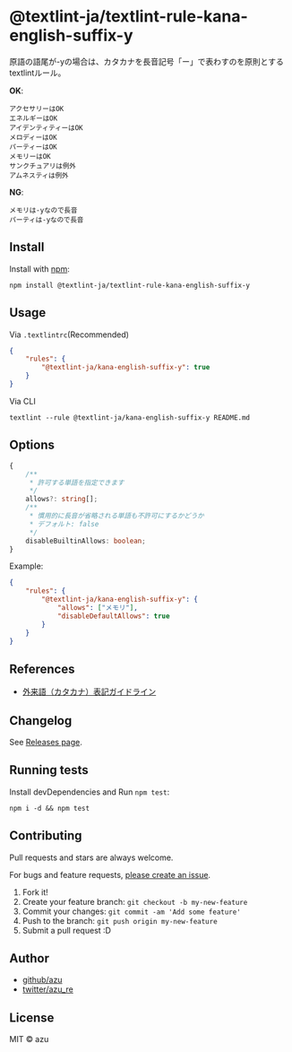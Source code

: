 # @textlint-ja/textlint-rule-kana-english-suffix-y

原語の語尾が-yの場合は、カタカナを長音記号「ー」で表わすのを原則とするtextlintルール。

**OK**:

```
アクセサリーはOK
エネルギーはOK
アイデンティティーはOK
メロディーはOK
パーティーはOK
メモリーはOK
サンクチュアリは例外
アムネスティは例外
```

**NG**:

```
メモリは-yなので長音
パーティは-yなので長音
```

## Install

Install with [npm](https://www.npmjs.com/):

    npm install @textlint-ja/textlint-rule-kana-english-suffix-y

## Usage

Via `.textlintrc`(Recommended)

```json
{
    "rules": {
        "@textlint-ja/kana-english-suffix-y": true
    }
}
```

Via CLI

```
textlint --rule @textlint-ja/kana-english-suffix-y README.md
```

## Options

```ts
{
    /**
     * 許可する単語を指定できます
     */
    allows?: string[];
    /**
     * 慣用的に長音が省略される単語も不許可にするかどうか
     * デフォルト: false
     */
    disableBuiltinAllows: boolean;
}
```

Example:

```json
{
    "rules": {
        "@textlint-ja/kana-english-suffix-y": {
            "allows": ["メモリ"],
            "disableDefaultAllows": true
        }
    }
}
```

## References

- [外来語（カタカナ）表記ガイドライン](https://www.jtca.org/standardization/katakana_guide_3_20171222.pdf)

## Changelog

See [Releases page](https://github.com/textlint-ja/textlint-rule-preset-foreign-language-writing/releases).

## Running tests

Install devDependencies and Run `npm test`:

    npm i -d && npm test

## Contributing

Pull requests and stars are always welcome.

For bugs and feature requests, [please create an issue](https://github.com/textlint-ja/textlint-rule-preset-foreign-language-writing/issues).

1. Fork it!
2. Create your feature branch: `git checkout -b my-new-feature`
3. Commit your changes: `git commit -am 'Add some feature'`
4. Push to the branch: `git push origin my-new-feature`
5. Submit a pull request :D

## Author

- [github/azu](https://github.com/azu)
- [twitter/azu_re](https://twitter.com/azu_re)

## License

MIT © azu
